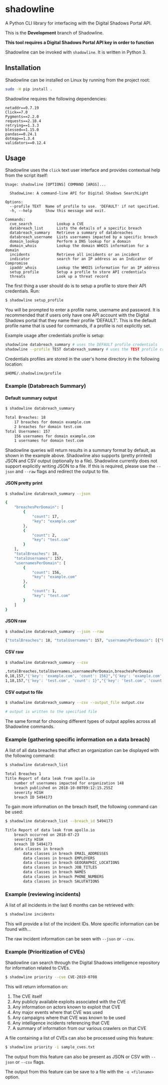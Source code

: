 # shadowline

A Python CLI library for interfacing with the Digital Shadows Portal API.

This is the **Development** branch of Shadowline.

**This tool requires a Digital Shadows Portal API key in order to function**

Shadowline can be invoked with `shadowline`. It is written in Python 3.

## Installation

Shadowline can be installed on Linux by running from the project root:

```bash
sudo -H pip install .
```

Shadowline requires the following dependencies:

```none
netaddr==0.7.19
Click==7.0
Pygments==2.2.0
requests==2.18.4
retrying==1.3.3
blessed==1.15.0
pandas==0.24.1
dotmap==1.3.4
validators==0.12.4
```

## Usage

Shadowline uses the `click` text user interface and provides contextual help from the script itself:

```none
Usage: shadowline [OPTIONS] COMMAND [ARGS]...

  ShadowLine: A command-line API for Digital Shadows SearchLight

Options:
  --profile TEXT  Name of profile to use. 'DEFAULT' if not specified.
  -h, --help      Show this message and exit.

Commands:
  cve_search           Lookup a CVE
  databreach_list      Lists the details of a specific breach
  databreach_summary   Retrieve a summary of databreaches
  databreach_username  Lists usernames impacted by a specific breach
  domain_lookup        Perform a DNS lookup for a domain
  domain_whois         Lookup the domain WHOIS information for a domain
  incidents            Retrieve all incidents or an incident
  indicator            search for an IP address as an Indicator Of Compromise
  ipaddr_whois         Lookup the WHOIS information for an IP address
  setup_profile        Setup a profile to store API credentials
  threats              Look up a threat record
```

The first thing a user should do is to setup a profile to store their API credentials. Run:

```bash
$ shadowline setup_profile
```

You will be prompted to enter a profile name, username and password. It is recommended that if users only have one API account with the Digital Shadows portal that they name their profile 'DEFAULT'. This is the default profile name that is used for commands, if a profile is not explicitly set.

Example usage after credentials profile is setup:

```bash
shadowline databreach_summary # uses the DEFAULT profile credentials
shadowline --profile TEST databreach_summary # uses the TEST profile credentials
```

Credentials profiles are stored in the user's home directory in the following location:

```none
$HOME/.shadowline/profile
```

### Example (Databreach Summary)
  
#### Default summary output

```bash
$ shadowline databreach_summary

Total Breaches: 18
    17 breaches for domain example.com
    2 breaches for domain test.com
Total Usernames: 157
    156 usernames for domain example.com
    1 usernames for domain test.com
```

Shadowline queries will return results in a summary format by default, as shown in the example above. Shadowline also supports (pretty printed) JSON and CSV output (optionally to a file). Shadowline currently does not support explicitly writing JSON to a file. If this is required, please use the `--json` and `--raw` flags and redirect the output to file.

#### JSON pretty print

```bash
$ shadowline databreach_summary --json

{
    "breachesPerDomain": [
        {
            "count": 17,
            "key": "example.com"
        },
        {
            "count": 2,
            "key": "test.com"
        }
    ],
    "totalBreaches": 18,
    "totalUsernames": 157,
    "usernamesPerDomain": [
        {
            "count": 156,
            "key": "example.com"
        },
        {
            "count": 1,
            "key": "test.com"
        }
    ]
}
```

#### JSON raw

```bash
$ shadowline databreach_summary --json --raw

{"totalBreaches": 18, "totalUsernames": 157, "usernamesPerDomain": [{"key": "example.com", "count": 156}, {"key": "test.com", "count": 1}], "breachesPerDomain": [{"key": "example.com", "count": 17}, {"key": "test.com", "count": 2}]}
```

#### CSV raw

```bash
$ shadowline databreach_summary --csv

,totalBreaches,totalUsernames,usernamesPerDomain,breachesPerDomain
0,18,157,"{'key': 'example.com', 'count': 156}","{'key': 'example.com', 'count': 17}"
1,18,157,"{'key': 'test.com', 'count': 1}","{'key': 'test.com', 'count': 2}"
```

#### CSV output to file

```bash
$ shadowline databreach_summary --csv --output_file output.csv

# output is written to the specified file
```

The same format for choosing different types of output applies across all Shadowline commands.

### Example (gathering specific information on a data breach)

A list of all data breaches that affect an organization can be displayed with the following command:

```bash
$ shadowline databreach_list

Total Breaches 1
Title Report of data leak from apollo.io
    number of usernames impacted for organization 148
    breach published on 2018-10-08T09:12:15.255Z
    severity HIGH
    breach ID 5494173
```

To gain more information on the breach itself, the following command can be used:

```bash
$ shadowline databreach_list --breach_id 5494173

Title Report of data leak from apollo.io
    breach occurred on 2018-07-23
    severity HIGH
    breach ID 5494173
    data classes in breach
        data classes in breach EMAIL_ADDRESSES
        data classes in breach EMPLOYERS
        data classes in breach GEOGRAPHIC_LOCATIONS
        data classes in breach JOB_TITLES
        data classes in breach NAMES
        data classes in breach PHONE_NUMBERS
        data classes in breach SALUTATIONS
```

### Example (reviewing incidents)

A list of all incidents in the last 6 months can be retrieved with:

```bash
$ shadowline incidents
```

This will provide a list of the incident IDs. More specific information can be found with...

The raw incident information can be seen with `--json` or `--csv`.

### Example (Prioritization of CVEs)

Shadowline can search through the Digital Shadows intelligence repository for information related to CVEs.

```bash
$ shadowline priority --cve CVE-2019-0708
```

This will return information on:
1. The CVE itself
2. Any publicly available exploits associated with the CVE
3. Any information on actors known to exploit that CVE
4. Any major events where that CVE was used
5. Any campaigns where that CVE was known to be used
6. Any intelligence incidents referencing that CVE
7. A summary of information from our various crawlers on that CVE

A file containing a list of CVEs can also be processed using this feature:

```bash
$ shadowline priority -i sample_cves.txt
```

The output from this feature can also be present as JSON or CSV with `--json` or `--csv` flags.

The output from this feature can be save to a file with the `-o <filename>` option.
